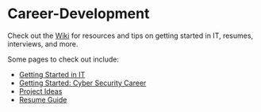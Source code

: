 # Career-Development

Check out the [Wiki](https://github.com/socrates-philosophies/Career-Development/wiki) for resources and tips on getting started in IT, resumes, interviews, and more.

Some pages to check out include:
* [Getting Started in IT](https://github.com/socrates-philosophies/Career-Development/wiki/Getting-Started-in-IT)
* [Getting Started: Cyber Security Career](https://github.com/socrates-philosophies/Career-Development/wiki/Getting-Started:-Cyber-Security-Career)
* [Project Ideas](https://github.com/socrates-philosophies/Career-Development/wiki/5.-Project-Ideas)
* [Resume Guide](https://github.com/socrates-philosophies/Career-Development/wiki/1.-Resume-Guide)
